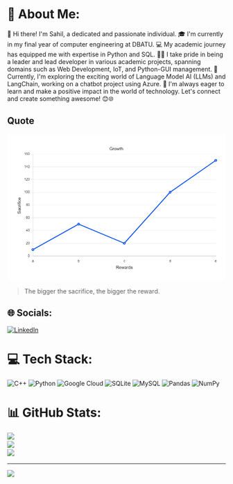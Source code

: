 # 💫 About Me:
👋 Hi there! I'm Sahil, a dedicated and passionate individual. 🎓 I'm currently in my final year of computer engineering at DBATU. 💻 My academic journey has equipped me with expertise in Python and SQL. 👨‍💻 I take pride in being a leader and lead developer in various academic projects, spanning domains such as Web Development, IoT, and Python-GUI management. 🌟 Currently, I'm exploring the exciting world of Language Model AI (LLMs) and LangChain, working on a chatbot project using Azure. 🚀 I'm always eager to learn and make a positive impact in the world of technology. Let's connect and create something awesome! 😊🌐


## Quote
![Bigger the sacrifice, bigger the reward](SR.jpg "Sacrifice and Reward")
> The bigger the sacrifice, the bigger the reward.


## 🌐 Socials:
[![LinkedIn](https://img.shields.io/badge/LinkedIn-%230077B5.svg?logo=linkedin&logoColor=white)](https://www.linkedin.com/in/sahiil/) 

# 💻 Tech Stack:
![C++](https://img.shields.io/badge/c++-%2300599C.svg?style=for-the-badge&logo=c%2B%2B&logoColor=white) ![Python](https://img.shields.io/badge/python-3670A0?style=for-the-badge&logo=python&logoColor=ffdd54) ![Google Cloud](https://img.shields.io/badge/Google%20Cloud-%234285F4.svg?style=for-the-badge&logo=google-cloud&logoColor=white) ![SQLite](https://img.shields.io/badge/sqlite-%2307405e.svg?style=for-the-badge&logo=sqlite&logoColor=white) ![MySQL](https://img.shields.io/badge/mysql-%2300f.svg?style=for-the-badge&logo=mysql&logoColor=white) ![Pandas](https://img.shields.io/badge/pandas-%23150458.svg?style=for-the-badge&logo=pandas&logoColor=white) ![NumPy](https://img.shields.io/badge/numpy-%23013243.svg?style=for-the-badge&logo=numpy&logoColor=white)
# 📊 GitHub Stats:
![](https://github-readme-stats.vercel.app/api?username=notsointresting&theme=tokyonight&hide_border=false&include_all_commits=true&count_private=false)<br/>
![](https://github-readme-streak-stats.herokuapp.com/?user=notsointresting&theme=tokyonight&hide_border=false)<br/>
![](https://github-readme-stats.vercel.app/api/top-langs/?username=notsointresting&theme=tokyonight&hide_border=false&include_all_commits=true&count_private=false&layout=compact)

---
[![](https://visitcount.itsvg.in/api?id=notsointresting&icon=0&color=0)](https://visitcount.itsvg.in)


